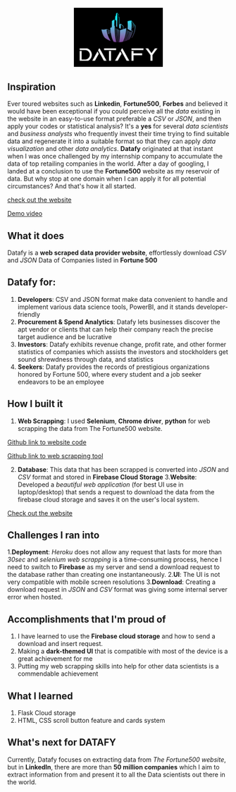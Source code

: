 <p align="center"><img src="static/logo 3x2.png" width= "40%" ></p>

## Inspiration
Ever toured websites such as **Linkedin**, **Fortune500**, **Forbes** and believed it would have been exceptional if you could perceive all the _data_ existing in the website in an easy-to-use format preferable a _CSV_ or _JSON_, and then apply your codes or statistical analysis?
It's a **yes** for several _data scientists_ and _business analysts_ who frequently invest their time trying to find suitable data and regenerate it into a suitable format so that they can apply _data visualization_ and other _data analytics_.
**Datafy** originated at that instant when I was once challenged by my internship company to accumulate the data of top retailing companies in the world. After a day of googling, I landed at a conclusion to use the **Fortune500** website as my reservoir of data. But why stop at one domain when I can apply it for all potential circumstances? And that's how it all started.

[check out the website](https://datafy-fortune500.herokuapp.com/)

[Demo video](https://youtu.be/kc9OiZvno9A)

## What it does
Datafy is a **web scraped data provider website**, effortlessly download _CSV_ and _JSON_ Data of Companies listed in **Fortune 500**

## Datafy for:
1. **Developers**: CSV and JSON format make data convenient to handle and implement various data science tools, PowerBI, and it stands developer-friendly
2. **Procurement & Spend Analytics**: Datafy lets businesses discover the apt vendor or clients that can help their company reach the precise target audience and be lucrative
3. **Investors**: Datafy exhibits revenue change, profit rate, and other former statistics of companies which assists the investors and stockholders get sound shrewdness through data, and statistics
4. **Seekers**: Datafy provides the records of prestigious organizations honored by Fortune 500, where every student and a job seeker endeavors to be an employee

## How I built it
1. **Web Scrapping**: I used **Selenium**, **Chrome driver**, **python** for web scrapping the data from The Fortune500 website.

[Github link to website code](https://github.com/Shakthi-Dhar/DatafyWebsite)

[Github link to web scrapping tool](https://github.com/Shakthi-Dhar/scrapping_api)

2. **Database**: This data that has been scrapped is converted into _JSON_ and _CSV_ format and stored in **Firebase Cloud Storage**
3.**Website**: Developed a _beautiful web application_ (for best UI use in laptop/desktop) that sends a request to download the data from the firebase cloud storage and saves it on the user's local system. 

[Check out the website](https://datafy-fortune500.herokuapp.com/)

## Challenges I ran into
1.**Deployment**: _Heroku_ does not allow any request that lasts for more than _30sec_ and _selenium web scrapping_ is a time-consuming process, hence I need to switch to **Firebase** as my server and send a download request to the database rather than creating one instantaneously.
2.**UI**: The UI is not very compatible with mobile screen resolutions
3.**Download**: Creating a download request in _JSON_ and _CSV_ format was giving some internal server error when hosted.

## Accomplishments that I'm proud of
1. I have learned to use the **Firebase cloud storage** and how to send a download and insert request.
2. Making a **dark-themed UI** that is compatible with most of the device is a great achievement for me
3. Putting my web scrapping skills into help for other data scientists is a commendable achievement

## What I learned
1. Flask Cloud storage
2. HTML, CSS scroll button feature and cards system

## What's next for DATAFY
Currently, Datafy focuses on extracting data from _The Fortune500 website_, but in **LinkedIn**, there are more than **50 million companies** which I aim to extract information from and present it to all the Data scientists out there in the world.
